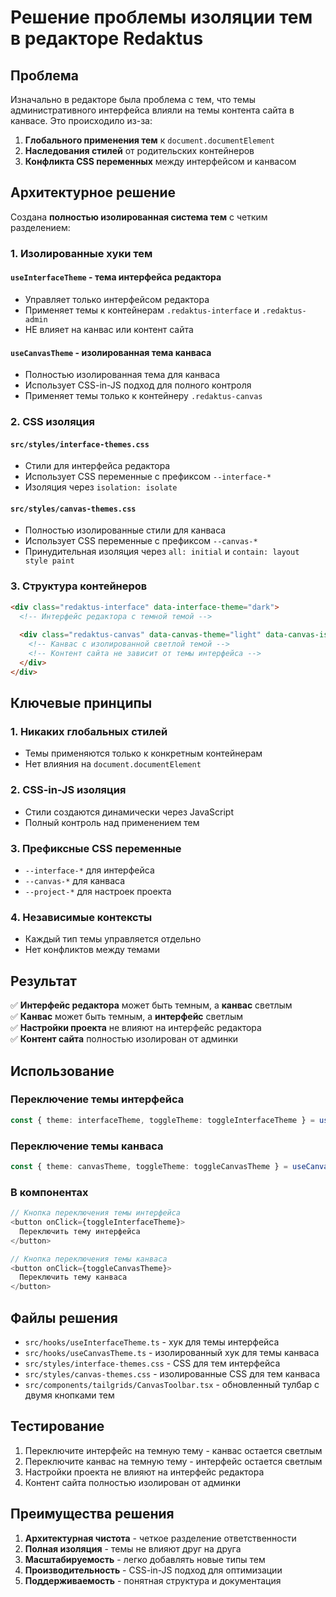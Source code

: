 # Решение проблемы изоляции тем в редакторе Redaktus

## Проблема

Изначально в редакторе была проблема с тем, что темы административного интерфейса влияли на темы контента сайта в канвасе. Это происходило из-за:

1. **Глобального применения тем** к `document.documentElement`
2. **Наследования стилей** от родительских контейнеров
3. **Конфликта CSS переменных** между интерфейсом и канвасом

## Архитектурное решение

Создана **полностью изолированная система тем** с четким разделением:

### 1. Изолированные хуки тем

#### `useInterfaceTheme` - тема интерфейса редактора
- Управляет только интерфейсом редактора
- Применяет темы к контейнерам `.redaktus-interface` и `.redaktus-admin`
- НЕ влияет на канвас или контент сайта

#### `useCanvasTheme` - изолированная тема канваса
- Полностью изолированная тема для канваса
- Использует CSS-in-JS подход для полного контроля
- Применяет темы только к контейнеру `.redaktus-canvas`

### 2. CSS изоляция

#### `src/styles/interface-themes.css`
- Стили для интерфейса редактора
- Использует CSS переменные с префиксом `--interface-*`
- Изоляция через `isolation: isolate`

#### `src/styles/canvas-themes.css`
- Полностью изолированные стили для канваса
- Использует CSS переменные с префиксом `--canvas-*`
- Принудительная изоляция через `all: initial` и `contain: layout style paint`

### 3. Структура контейнеров

```html
<div class="redaktus-interface" data-interface-theme="dark">
  <!-- Интерфейс редактора с темной темой -->
  
  <div class="redaktus-canvas" data-canvas-theme="light" data-canvas-isolated="true">
    <!-- Канвас с изолированной светлой темой -->
    <!-- Контент сайта не зависит от темы интерфейса -->
  </div>
</div>
```

## Ключевые принципы

### 1. Никаких глобальных стилей
- Темы применяются только к конкретным контейнерам
- Нет влияния на `document.documentElement`

### 2. CSS-in-JS изоляция
- Стили создаются динамически через JavaScript
- Полный контроль над применением тем

### 3. Префиксные CSS переменные
- `--interface-*` для интерфейса
- `--canvas-*` для канваса
- `--project-*` для настроек проекта

### 4. Независимые контексты
- Каждый тип темы управляется отдельно
- Нет конфликтов между темами

## Результат

✅ **Интерфейс редактора** может быть темным, а **канвас** светлым  
✅ **Канвас** может быть темным, а **интерфейс** светлым  
✅ **Настройки проекта** не влияют на интерфейс редактора  
✅ **Контент сайта** полностью изолирован от админки  

## Использование

### Переключение темы интерфейса
```typescript
const { theme: interfaceTheme, toggleTheme: toggleInterfaceTheme } = useInterfaceTheme();
```

### Переключение темы канваса
```typescript
const { theme: canvasTheme, toggleTheme: toggleCanvasTheme } = useCanvasTheme();
```

### В компонентах
```typescript
// Кнопка переключения темы интерфейса
<button onClick={toggleInterfaceTheme}>
  Переключить тему интерфейса
</button>

// Кнопка переключения темы канваса
<button onClick={toggleCanvasTheme}>
  Переключить тему канваса
</button>
```

## Файлы решения

- `src/hooks/useInterfaceTheme.ts` - хук для темы интерфейса
- `src/hooks/useCanvasTheme.ts` - изолированный хук для темы канваса
- `src/styles/interface-themes.css` - CSS для тем интерфейса
- `src/styles/canvas-themes.css` - изолированные CSS для тем канваса
- `src/components/tailgrids/CanvasToolbar.tsx` - обновленный тулбар с двумя кнопками тем

## Тестирование

1. Переключите интерфейс на темную тему - канвас остается светлым
2. Переключите канвас на темную тему - интерфейс остается светлым
3. Настройки проекта не влияют на интерфейс редактора
4. Контент сайта полностью изолирован от админки

## Преимущества решения

1. **Архитектурная чистота** - четкое разделение ответственности
2. **Полная изоляция** - темы не влияют друг на друга
3. **Масштабируемость** - легко добавлять новые типы тем
4. **Производительность** - CSS-in-JS подход для оптимизации
5. **Поддерживаемость** - понятная структура и документация
